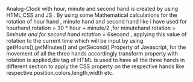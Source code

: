 Analog-Clock with hour, minute and second hand is created by using HTML,CSS and JS . By using some Mathematical calculations for the rotation of hour hand , minute hand and second hand  like i have used 
for hourhand,rotation = 30 * hour + minute/2 ,for minutehand rotation = 6*minute and for second hand rotation = 6*second , applying  this value of rotation to the current time which will be input  by using getHours(),getMinutes() and getSecond() Property of Javascript, for the movement of all the three hands accordingly  transform property with rotation is applied,div tag of HTML  is used to have all the three hands  in different section to apply the CSS property on the respective hands like respective position,colors,length,width etc.


